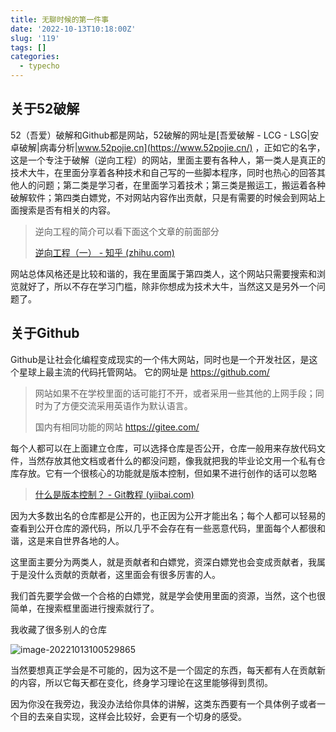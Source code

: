 ```yaml
---
title: 无聊时候的第一件事
date: '2022-10-13T10:18:00Z'
slug: '119'
tags: []
categories:
  - typecho
---
```

## 关于52破解

52（吾爱）破解和Github都是网站，52破解的网址是[吾爱破解 - LCG - LSG|安卓破解|病毒分析|www.52pojie.cn](https://www.52pojie.cn/) ，正如它的名字，这是一个专注于破解（逆向工程）的网站，里面主要有各种人，第一类人是真正的技术大牛，在里面分享着各种技术和自己写的一些脚本程序，同时也热心的回答其他人的问题；第二类是学习者，在里面学习着技术；第三类是搬运工，搬运着各种破解软件；第四类白嫖党，不对网站内容作出贡献，只是有需要的时候会到网站上面搜索是否有相关的内容。

> 逆向工程的简介可以看下面这个文章的前面部分
>
> [逆向工程（一） - 知乎 (zhihu.com)](https://zhuanlan.zhihu.com/p/71140571)

网站总体风格还是比较和谐的，我在里面属于第四类人，这个网站只需要搜索和浏览就好了，所以不存在学习门槛，除非你想成为技术大牛，当然这又是另外一个问题了。

## 关于Github

Github是让社会化编程变成现实的一个伟大网站，同时也是一个开发社区，是这个星球上最主流的代码托管网站。
它的网址是 https://github.com/

> 网站如果不在学校里面的话可能打不开，或者采用一些其他的上网手段；同时为了方便交流采用英语作为默认语言。
>
> 国内有相同功能的网站 https://gitee.com/

每个人都可以在上面建立仓库，可以选择仓库是否公开，仓库一般用来存放代码文件，当然存放其他文档或者什么的都没问题，像我就把我的毕业论文用一个私有仓库存放。它有一个很核心的功能就是版本控制，但如果不进行创作的话可以忽略

> [什么是版本控制？ - Git教程 (yiibai.com)](https://www.yiibai.com/git/what_is_version_control.html)

因为大多数出名的仓库都是公开的，也正因为公开才能出名；每个人都可以轻易的查看到公开仓库的源代码，所以几乎不会存在有一些恶意代码，里面每个人都很和谐，这是来自世界各地的人。

这里面主要分为两类人，就是贡献者和白嫖党，资深白嫖党也会变成贡献者，我属于是没什么贡献的贡献者，这里面会有很多厉害的人。

我们首先要学会做一个合格的白嫖党，就是学会使用里面的资源，当然，这个也很简单，在搜索框里面进行搜索就行了。

我收藏了很多别人的仓库

![image-20221013100529865](https://dagwbl.oss-cn-chengdu.aliyuncs.com/picture/obsidian/image-20221013100529865.png)

当然要想真正学会是不可能的，因为这不是一个固定的东西，每天都有人在贡献新的内容，所以它每天都在变化，终身学习理论在这里能够得到贯彻。

因为你没在我旁边，我没办法给你具体的讲解，这类东西要有一个具体例子或者一个目的去亲自实现，这样会比较好，会更有一个切身的感受。
